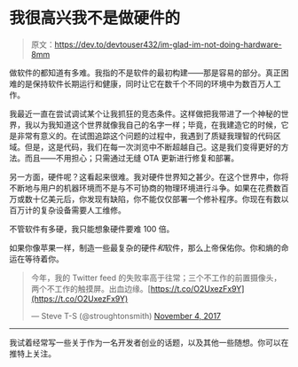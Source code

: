# 我很高兴我不是做硬件的

> 原文：<https://dev.to/devtouser432/im-glad-im-not-doing-hardware-8mm>

做软件的都知道有多难。我指的不是软件的最初构建——那是容易的部分。真正困难的是保持软件长期运行和健康，同时让它在数千个不同的环境中为数百万人工作。

我最近一直在尝试调试某个让我抓狂的竞态条件。这样做把我带进了一个神秘的世界，我以为我知道这个世界就像我自己的名字一样；毕竟，在我建造它的时候，它是非常有意义的。在试图追踪这个问题的过程中，我遇到了质疑我理智的代码区域。但是，这是代码，我们在每一次浏览中不断超越自己。这是我们变得更好的方法。而且——不用担心；只需通过无缝 OTA 更新进行修复和部署。

另一方面，硬件呢？这看起来很难。我对硬件世界知之甚少。在这个世界中，你将不断地与用户的机器环境而不是与不可协商的物理环境进行斗争。如果在花费数百万或数十亿美元后，你发现有缺陷，你不能仅仅部署一个修补程序。你现在有数以百万计的复杂设备需要人工维修。

不管软件有多硬，我只能想象硬件要难 100 倍。

如果你像苹果一样，制造一些最复杂的硬件*和*软件，那么上帝保佑你。你和熵的命运在等待着你。

> 今年，我的 Twitter feed 的失败率高于往常；三个不工作的前置摄像头，两个不工作的触摸屏。出血边缘。[https://t.co/O2UxezFx9Y](https://t.co/O2UxezFx9Y)
> 
> — Steve T-S (@stroughtonsmith) [November 4, 2017](https://twitter.com/stroughtonsmith/status/926843394479067136?ref_src=twsrc%5Etfw)

* * *

我试着经常写一些关于作为一名开发者创业的话题，以及其他一些随想。你可以在推特上关注。